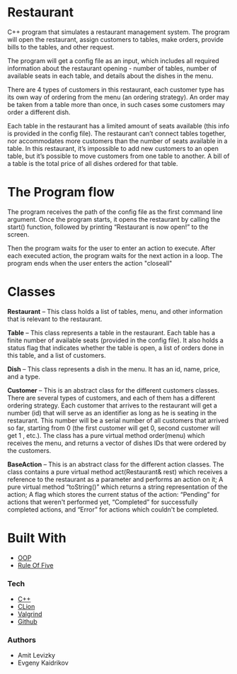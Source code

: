 # Restaurant
C++ program that simulates a restaurant management system. The program will open the restaurant, 
assign customers to tables, make orders, provide bills to the tables, and other request.

The program will get a config file as an input, which includes all required information about the
restaurant opening - number of tables, number of available seats in each table, and details
about the dishes in the menu. 

There are 4 types of customers in this restaurant, each customer type has its own way of
ordering from the menu (an ordering strategy). An order may be taken from a table more than
once, in such cases some customers may order a different dish.

Each table in the restaurant has a limited amount of seats available (this info is provided in the
config file). The restaurant can’t connect tables together, nor accommodates more customers
than the number of seats available in a table. In this restaurant, it’s impossible to add new
customers to an open table, but it’s possible to move customers from one table to another.
A bill of a table is the total price of all dishes ordered for that table. 

# The Program flow

The program receives the path of the config file as the first command line argument. Once the
program starts, it opens the restaurant by calling the start() function, followed by printing
“Restaurant is now open!” to the screen.

Then the program waits for the user to enter an action to execute. After each executed action,
the program waits for the next action in a loop. The program ends when the user enters the
action "closeall"

# Classes
**Restaurant** – This class holds a list of tables, menu, and other information that is relevant to
the restaurant.

**Table** – This class represents a table in the restaurant. Each table has a finite number of
available seats (provided in the config file). It also holds a status flag that indicates whether the
table is open, a list of orders done in this table, and a list of customers.

**Dish** – This class represents a dish in the menu. It has an id, name, price, and a type.

**Customer** – This is an abstract class for the different customers classes. There are several
types of customers, and each of them has a different ordering strategy. Each customer that
arrives to the restaurant will get a number (id) that will serve as an identifier as long as he is
seating in the restaurant. This number will be a serial number of all customers that arrived so
far, starting from 0 (the first customer will get 0, second customer will get 1 , etc.).
The class has a pure virtual method order(menu) which receives the menu, and returns a
vector of dishes IDs that were ordered by the customers.

**BaseAction** – This is an abstract class for the different action classes. The class contains a
pure virtual method act(Restaurant& rest) which receives a reference to the restaurant as a
parameter and performs an action on it; A pure virtual method “toString()” which returns a 
string representation of the action; A flag which stores the current status of the action:
“Pending” for actions that weren't performed yet, “Completed” for successfully completed
actions, and “Error” for actions which couldn't be completed.

# Built With
- [OOP](https://en.wikipedia.org/wiki/Object-oriented_programming)
- [Rule Of Five](https://en.wikipedia.org/wiki/Rule_of_three_(C%2B%2B_programming)#Rule_of_Five)

### Tech
* [C++](https://www.cplusplus.com/)
* [CLion](https://www.jetbrains.com/clion/)
* [Valgrind](https://valgrind.org/)
* [Github](https://github.com/)

### Authors
* Amit Levizky
* Evgeny Kaidrikov
